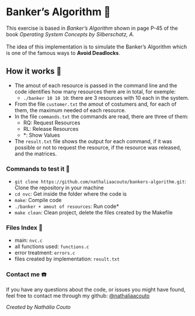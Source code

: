 # Banker’s Algorithm :money_with_wings:
This exercise is based in *Banker’s Algorithm* shown in page P-45 of the book *Operating System Concepts by Silberschatz, A.* \
\
The idea of this implementation is to simulate the Banker’s Algorithm which is one of the famous ways to **Avoid Deadlocks**. 

## How it works 🤔
- The amout of each resource is passed in the command line and the code identifies how many resources there are in total, for exemple:
  - `./banker 10 10 10`: there are 3 resources with 10 each in the system.
- From the file `customer.txt` the amout of costumers and, for each of them, the maximum needed of each resource.
- In the file `commands.txt` the commands are read, there are three of them:
  - RQ: Request Resources
  - RL: Release Resources
  - *: Show Values
- The `result.txt` file shows the output for each command, if it was possible or not to request the resource, if the resource was released, and the matrices.

### Commands to test it :pencil:
- `git clone https://github.com/nathaliaacouto/bankers-algorithm.git`: Clone the repository in your machine
- `cd nvc`: Get inside the folder where the code is
- `make`: Compile code
- `./banker + amout of resources`: Run code*
- `make clean`: Clean project, delete the files created by the Makefile

### Files Index :file_folder:
- main: `nvc.c`
- all functions used: `functions.c`
- error treatment: `errors.c`
- files created by implementation: `result.txt`

### Contact me :phone:
If you have any questions about the code, or issues you might have found, 
feel free to contact me through my github: [@nathaliaacouto](https://github.com/nathaliaacouto)

*Created by Nathália Couto*
